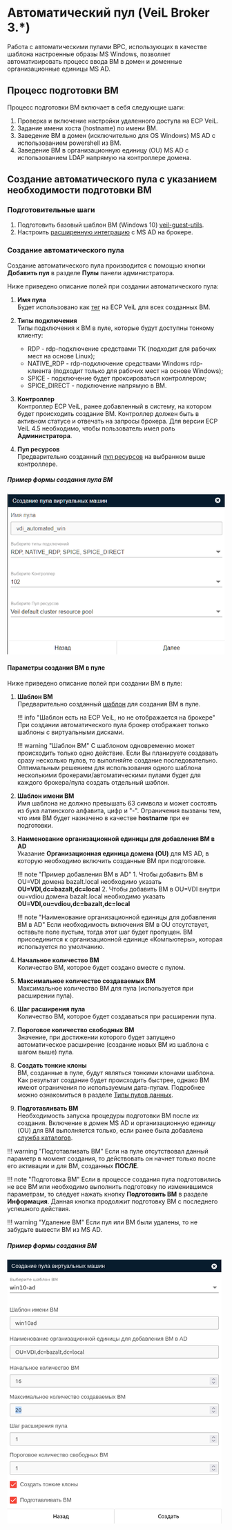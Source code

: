 # Автоматический пул (VeiL Broker 3.*)

Работа с автоматическими пулами ВРС, использующих в качестве шаблона настроенные образы MS Windows, позволяет
автоматизировать процесс ввода ВМ в домен и доменные организационные единицы MS AD.

## Процесс подготовки ВМ 
Процесс подготовки ВМ включает в себя следующие шаги:

1. Проверка и включение настройки удаленного доступа на ECP VeiL.
1. Задание имени хоста (hostname) по имени ВМ.
1. Заведение ВМ в домен (исключительно для OS Windows) MS AD с использованием powershell из ВМ.
1. Заведение ВМ в организационную единицу (OU) MS AD с использованием LDAP напрямую на контроллере домена.

## Создание автоматического пула с указанием необходимости подготовки ВМ

### Подготовительные шаги
1. Подготовить базовый шаблон ВМ (Windows 10) [veil-guest-utils](../vm/guest_agent.md).
1. Настроить [расширенную интеграцию](../active_directory/ad_extend.md) с MS AD на брокере.

### Создание автоматического пула
Создание автоматического пула производится с помощью кнопки **Добавить пул** в разделе **Пулы** панели администратора.

Ниже приведено описание полей при создании автоматического пула:

1. **Имя пула**  
    Будет использовано как [тег](https://veil.mashtab.org/docs/base/operator_guide/domains/tags) на ECP VeiL 
    для всех созданных ВМ.

1. **Типы подключения**  
    Типы подключения к ВМ в пуле, которые будут доступны тонкому клиенту:
    
      - RDP - rdp-подключение средствами ТК (подходит для рабочих мест на основе Linux);
      - NATIVE_RDP - rdp-подключение средствами Windows rdp-клиента (подходит только для рабочих мест на основе Windows);
      - SPICE - подключение будет проксироваться контроллером;
      - SPICE_DIRECT - подключение напрямую в ВМ.

1. **Контроллер**  
    Контроллер ECP VeiL, ранее добавленный в систему, на котором будет происходить создание ВМ.
    Контроллер должен быть в активном статусе и отвечать на запросы брокера. Для версии ECP VeiL 4.5 необходимо, чтобы 
    пользователь имел роль **Администратора**.

1. **Пул ресурсов**  
    Предварительно созданный [пул ресурсов](https://veil.mashtab.org/docs/base/operator_guide/resource_pools) 
    на выбранном выше контроллере.

##### Пример формы создания пула ВМ
![image](../../_assets/vdi/pool/autopool_v3_1.png)

#### Параметры создания ВМ в пуле

Ниже приведено описание полей при создании ВМ в пуле:

1. **Шаблон ВМ**  
Предварительно созданный [шаблон](https://veil.mashtab.org/docs/base/operator_guide/domains/templates) для 
создания ВМ в пуле.

    !!! info "Шаблон есть на ECP VeiL, но не отображается на брокере"
        При создании автоматического пула брокер отображает только шаблоны с виртуальными дисками.
    
    !!! warning "Шаблон ВМ"
        С шаблоном одновременно может происходить только одно действие. Если Вы планируете создавать сразу
        несколько пулов, то выполняйте создание последовательно. Оптимальным решением для использования одного шаблона
        несколькими брокерами/автоматическими пулами будет для каждого брокера/пула создать отдельный шаблон.

1. **Шаблон имени ВМ**  
Имя шаблона не должно превышать 63 символа и может состоять из букв латинского алфавита, цифр и "-". 
Ограничения вызваны тем, что имя ВМ будет назначено в качестве **hostname** при ее подготовки.

1. **Наименование организационной единицы для добавления ВМ в AD**  
Указание **Организационная единица домена (OU)** для MS AD, в которую необходимо включить созданные ВМ при подготовке.
   
    !!! note "Пример добавления ВМ в AD"
        1. Чтобы добавить ВМ в OU=VDI домена bazalt.local необходимо указать 
          **OU=VDI,dc=bazalt,dc=local**
        2. Чтобы добавить ВМ в OU=VDI внутри ou=vdiou домена bazalt.local необходимо указать 
          **OU=VDI,ou=vdiou,dc=bazalt,dc=local**

    !!! note "Наименование организационной единицы для добавления ВМ в AD"
        Если необходимость включения ВМ в OU отсутствует, оставьте поле пустым, тогда этот шаг будет пропущен.
        ВМ присоединится к организационной единице «Компьютеры», которая используется по умолчанию.

1. **Начальное количество ВМ**  
Количество ВМ, которое будет создано вместе с пулом.

1. **Максимальное количество создаваемых ВМ**  
Максимальное количество ВМ для пула (используется при расширении пула).

1. **Шаг расширения пула**  
Количество ВМ, которое будет создаваться при расширении пула.

1. **Пороговое количество свободных ВМ**  
Значение, при достижении которого будет запущено автоматическое расширение 
(создание новых ВМ из шаблона с шагом выше) пула.

1. **Создать тонкие клоны**  
ВМ, созданные в пуле, будут являться тонкими клонами шаблона. Как результат создание 
будет происходить быстрее, однако ВМ имеют ограничения по используемым дата-пулам. Подробнее можно ознакомиться в разделе 
[Типы пулов данных](https://veil.mashtab.org/docs/base/operator_guide/storage/info).

1. **Подготавливать ВМ**  
Необходимость запуска процедуры подготовки ВМ после их создания. Включение в домен MS AD и организационную единицу (OU) 
для ВМ выполняется только, если ранее была добавлена [служба каталогов](../active_directory/ad_extend.md).

!!! warning "Подготавливать ВМ"
    Если на пуле отсутствовал данный параметр в момент создания, то действовать он начнет только после его активации
    и для ВМ, созданных **ПОСЛЕ**.

!!! note "Подготовка ВМ"
    Если в процессе создания пула подготовились не все ВМ или необходимо выполнить подготовку по изменившимся 
    параметрам, то следует нажать кнопку **Подготовить ВМ** в разделе **Информация**. Данная кнопка продолжит 
    подготовку ВМ с последнего успешного действия. 

!!! warning "Удаление ВМ"
    Если пул или ВМ были удалены, то не забудьте вывести ВМ из MS AD.    

##### Пример формы создания ВМ
![image](../../_assets/vdi/pool/autopool_v3_2.png)
